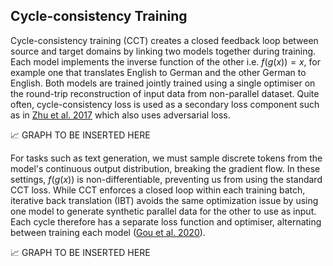 ## Cycle-consistency Training

Cycle-consistency training (CCT) creates a closed feedback loop between source and target domains by linking two models together during training. Each model implements the inverse function of the other i.e. $f(g(x)) = x$, for example one that translates  English to German and the other German to English. Both models are trained jointly trained using a single optimiser on the round-trip reconstruction of input data from non-parallel dataset. Quite often, cycle-consistency loss is used as a secondary loss component such as in [Zhu et al. 2017](https://arxiv.org/abs/1703.10593) which also uses adversarial loss.

📈 GRAPH TO BE INSERTED HERE

For tasks such as text generation, we must sample discrete tokens from the model's continuous output distribution, breaking the gradient flow. In these settings, $f(g(x))$ is non-differentiable, preventing us from using the standard CCT loss. While CCT enforces a closed loop within each training batch, iterative back translation (IBT) avoids the same optimization issue by using one model to generate synthetic parallel data for the other to use as input. Each cycle therefore has a separate loss function and optimiser, alternating between training each model ([Gou et al. 2020](https://arxiv.org/abs/2006.04702)).

📈 GRAPH TO BE INSERTED HERE